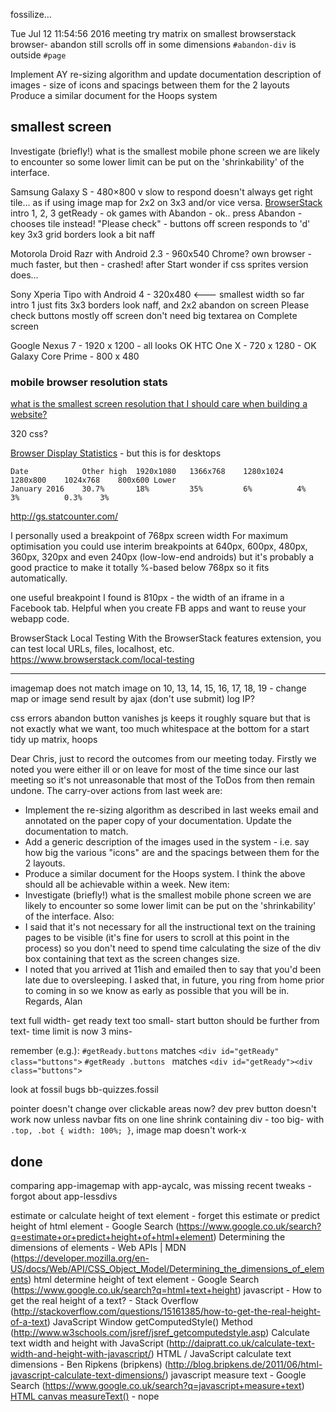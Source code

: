 
fossilize...


Tue Jul 12 11:54:56 2016 meeting
try matrix on smallest browserstack browser-
abandon still scrolls off in some dimensions
`#abandon-div` is outside `#page`

Implement AY re-sizing algorithm and update documentation
description of images - size of icons and spacings between them for the 2 layouts
Produce a similar document for the Hoops system

## smallest screen

Investigate (briefly!) what is the smallest mobile phone screen we are likely to encounter so some lower limit can be put on the 'shrinkability' of the interface.

Samsung Galaxy S - 480×800
v slow to respond
doesn't always get right tile... as if using image map for 2x2 on 3x3 and/or vice versa.
[BrowserStack](https://www.browserstack.com/start#os=android&os_version=2.2&device=Samsung+Galaxy+S&zoom_to_fit=true&full_screen=true&url=http%3A%2F%2Fred.ctsu.ox.ac.uk%2F~cp%2Fcjb%2F&speed=1)
intro 1, 2, 3
getReady - ok
games with Abandon - ok..
press Abandon - chooses tile instead!
"Please check" - buttons off screen
responds to 'd' key 
3x3 grid borders look a bit naff

Motorola Droid Razr with Android 2.3 - 960x540
Chrome? own browser - much faster, but then - crashed! after Start
wonder if css sprites version does...

Sony Xperia Tipo with Android 4 - 320x480 <---  smallest width so far
intro 1 just fits
3x3 borders look naff, and 2x2
abandon on screen
Please check buttons mostly off screen
don't need big textarea on Complete screen

Google Nexus 7 -  1920 x 1200 - all looks OK
HTC One X - 720 x 1280 - OK
Galaxy Core Prime - 800 x 480

### mobile browser resolution stats


[what is the smallest screen resolution that I should care when building a website?](http://stackoverflow.com/questions/10943342/what-is-the-smallest-screen-resolution-that-i-should-care-when-building-a-websit)

320 css?


[Browser Display Statistics](http://www.w3schools.com/browsers/browsers_display.asp) - but this is for desktops

    Date            Other high  1920x1080   1366x768    1280x1024   1280x800    1024x768    800x600 Lower
    January 2016    30.7%       18%         35%         6%          4%          3%          0.3%    3%


http://gs.statcounter.com/

I personally used a breakpoint of 768px screen width
For maximum optimisation you could use interim breakpoints at 640px, 600px, 480px, 360px, 320px and even 240px (low-low-end androids) but it's probably a good practice to make it totally %-based below 768px so it fits automatically.

one useful breakpoint I found is 810px - the width of an iframe in a Facebook tab. Helpful when you create FB apps and want to reuse your webapp code.

BrowserStack Local Testing
With the BrowserStack features extension, you can test local URLs, files, localhost, etc. https://www.browserstack.com/local-testing

---


imagemap does not match image on 10, 13, 14, 15, 16, 17, 18, 19 - change map or image
send result by ajax (don't use submit)
log IP?

css errors
abandon button vanishes
js keeps it roughly square but that is not exactly what we want, too much whitespace at the bottom for a start
tidy up matrix, hoops

Dear Chris, just to record the outcomes from our meeting today. Firstly we noted you were either ill or on leave for most of the time since our last meeting so it's not unreasonable that most of the ToDos from then remain undone. The carry-over actions from last week are:
* Implement the re-sizing algorithm as described in last weeks email and annotated on the paper copy of your documentation.  Update the documentation to match.
* Add a generic description of the images used in the system - i.e. say how big the various "icons" are and the spacings between them for the 2 layouts.
* Produce a similar document for the Hoops system.
I think the above should all be achievable within a week.
New item:
* Investigate (briefly!) what is the smallest mobile phone screen we are likely to encounter so some lower limit can be put on the 'shrinkability' of the interface.
Also:
* I said that it's not necessary for all the instructional text on the training pages to be visible (it's fine for users to scroll at this point in the process) so you don't need to spend time calculating the size of the div box containing that text as the screen changes size.
* I noted that you arrived at 11ish and emailed then to say that you'd been late due to oversleeping.  I asked that, in future, you ring from home prior to coming in so we know as early as possible that you will be in.
Regards, Alan

text full width-
get ready text too small-
start button should be further from text-
time limit is now 3 mins-

remember (e.g.):
`#getReady.buttons` matches `<div id="getReady" class="buttons">`
`#getReady .buttons ` matches `<div id="getReady"><div class="buttons">` 

look at fossil bugs bb-quizzes.fossil

pointer doesn't change over clickable areas now?
dev prev button doesn't work now unless navbar fits on one line
shrink containing div - too big-
with `.top, .bot { width: 100%; }`, image map doesn't work-x

## done

comparing app-imagemap with app-aycalc, was missing recent tweaks - forgot about app-lessdivs

estimate or calculate height of text element - forget this
estimate or predict height of html element - Google Search (https://www.google.co.uk/search?q=estimate+or+predict+height+of+html+element)
Determining the dimensions of elements - Web APIs | MDN (https://developer.mozilla.org/en-US/docs/Web/API/CSS_Object_Model/Determining_the_dimensions_of_elements)
html determine height of text element - Google Search (https://www.google.co.uk/search?q=html+text+height)
javascript - How to get the real height of a text? - Stack Overflow (http://stackoverflow.com/questions/15161385/how-to-get-the-real-height-of-a-text)
JavaScript Window getComputedStyle() Method (http://www.w3schools.com/jsref/jsref_getcomputedstyle.asp)
Calculate text width and height with JavaScript (http://daipratt.co.uk/calculate-text-width-and-height-with-javascript/)
HTML / JavaScript calculate text dimensions - Ben Ripkens (bripkens) (http://blog.bripkens.de/2011/06/html-javascript-calculate-text-dimensions/)
javascript measure text - Google Search (https://www.google.co.uk/search?q=javascript+measure+text)
[HTML canvas measureText()](http://www.w3schools.com/tags/canvas_measuretext.asp) - nope